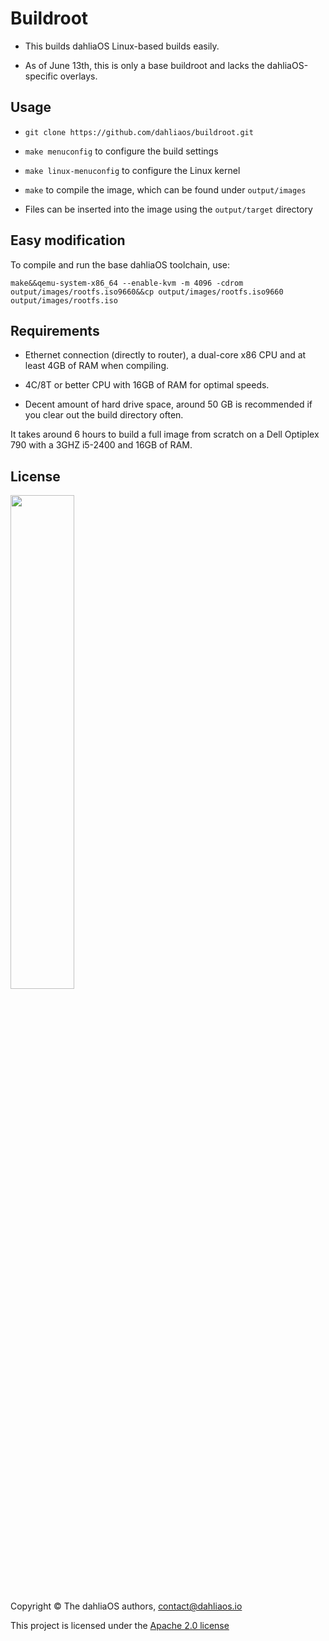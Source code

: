 # Buildroot

- This builds dahliaOS Linux-based builds easily.

- As of June 13th, this is only a base buildroot and lacks the dahliaOS-specific overlays.

## Usage

- ```git clone https://github.com/dahliaos/buildroot.git```

- ```make menuconfig``` to configure the build settings

- ```make linux-menuconfig``` to configure the Linux kernel

- ```make``` to compile the image, which can be found under ```output/images```

- Files can be inserted into the image using the ```output/target``` directory

## Easy modification

To compile and run the base dahliaOS toolchain, use:

```make&&qemu-system-x86_64 --enable-kvm -m 4096 -cdrom output/images/rootfs.iso9660&&cp output/images/rootfs.iso9660 output/images/rootfs.iso```

## Requirements

- Ethernet connection (directly to router), a dual-core x86 CPU and at least 4GB of RAM when compiling. 

- 4C/8T or better CPU with 16GB of RAM for optimal speeds.

- Decent amount of hard drive space, around 50 GB is recommended if you clear out the build directory often. 

It takes around 6 hours to build a full image from scratch on a Dell Optiplex 790 with a 3GHZ i5-2400 and 16GB of RAM.

## License

<p align="left">
  <img width="45%" src="https://github.com/dahliaos/brand/blob/master/Logo%20SVGs/dahliaOS%20logo%20with%20text%20(drop%20shadow).svg"
</p>

Copyright © The dahliaOS authors, contact@dahliaos.io

This project is licensed under the [Apache 2.0 license](../../LICENSE)
